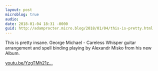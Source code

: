 ```yaml
---
layout: post
microblog: true
audio: 
date: 2018-01-04 18:31 -0000
guid: http://adamprocter.micro.blog/2018/01/04/this-is-pretty.html
---
```

This is pretty insane. George Michael - Careless Whisper guitar arrangement and spell binding playing by Alexandr Misko from his new Album. 

[youtu.be/YzgTMh21z...](https://youtu.be/YzgTMh21zhI)
